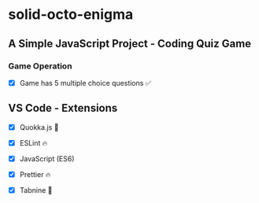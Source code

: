 # solid-octo-enigma

## A Simple JavaScript Project - Coding Quiz Game

### Game Operation

-[x] Game has 5 multiple choice questions  ✅



















## VS Code - Extensions

- [x] Quokka.js 🤖
- [x] ESLint 🔥
- [x] JavaScript (ES6) 
- [x] Prettier 🔥
- [x] Tabnine 🤖

